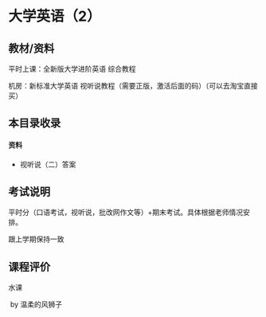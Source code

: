 # 大学英语（2）

## 教材/资料

平时上课：全新版大学进阶英语 综合教程

机房：新标准大学英语 视听说教程（需要正版，激活后面的码）（可以去淘宝直接买）



## 本目录收录

#### 资料

- 视听说（二）答案



## 考试说明

平时分（口语考试，视听说，批改网作文等）+期末考试。具体根据老师情况安排。

跟上学期保持一致



## 课程评价

水课

​																																													by 温柔的风狮子

